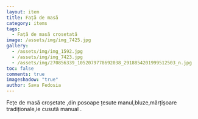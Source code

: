 ```yaml
---
layout: item
title: Față de masă
category: items
tags:
  - Față de masă crosetată
image: /assets/img/img_7425.jpg
gallery:
  - /assets/img/img_1592.jpg
  - /assets/img/img_7423.jpg
  - /assets/img/270856339_1052079778692038_2918854201999512503_n.jpg
toc: false
comments: true
imageshadow: "true"
author: Sava Fedosia
---
```

Fețe de masă croșetate ,din posoape țesute manul,bluze,mărțișoare tradiționale,ie  cusută manual .